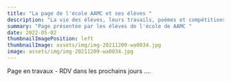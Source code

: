 ```yaml
---
title: "La page de l'école AAMC et ses élèves "
description: "La vie des élèves, leurs travails, poèmes et compétitions "
summary: "Page présentée par les élèves de l'école de AAMC "
date: 2022-05-02
thumbnailImagePosition: left
thumbnailImage: assets/img/img-20211209-wa0034.jpg
image: assets/img/img-20211209-wa0034.jpg
---
```

Page en travaux - RDV dans les prochains jours ....